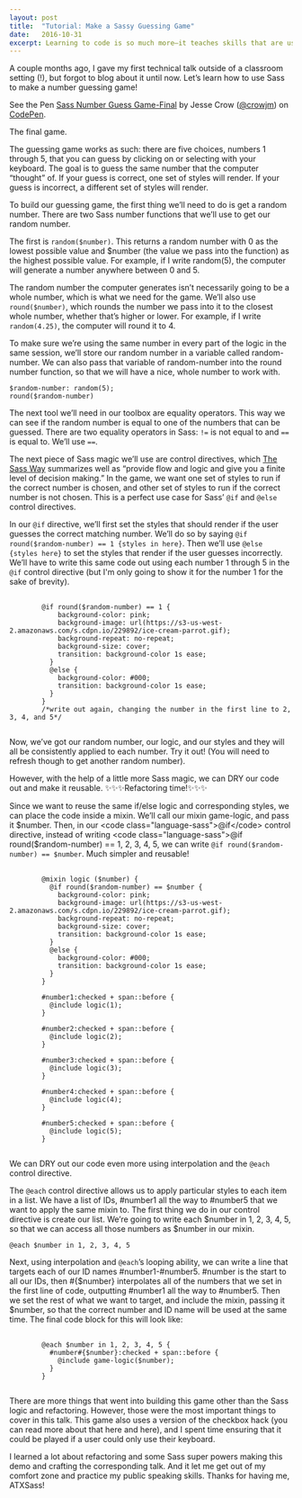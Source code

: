 ```yaml
---
layout: post
title:  "Tutorial: Make a Sassy Guessing Game"
date:   2016-10-31
excerpt: Learning to code is so much more–it teaches skills that are useful in any subject, from language arts, to social studies, to science.
---
```


A couple months ago, I gave my first technical talk outside of a classroom setting (!), but forgot to blog about it until now. Let’s learn how to use Sass to make a number guessing game! 

<p data-height="265" data-theme-id="dark" data-slug-hash="Eygoao" data-default-tab="css,result" data-user="crowjm" data-embed-version="2" data-pen-title="Sass Number Guess Game-Final" data-preview="true" class="codepen">See the Pen <a href="http://codepen.io/crowjm/pen/Eygoao/">Sass Number Guess Game-Final</a> by Jesse Crow (<a href="http://codepen.io/crowjm">@crowjm</a>) on <a href="http://codepen.io">CodePen</a>.</p>
<script async src="https://production-assets.codepen.io/assets/embed/ei.js"></script>
The final game.

The guessing game works as such: there are five choices, numbers 1 through 5, that you can guess by clicking on or selecting with your keyboard. The goal is to guess the same number that the computer “thought” of. If your guess is correct, one set of styles will render. If your guess is incorrect, a different set of styles will render.

To build our guessing game, the first thing we’ll need to do is get a random number. There are two Sass number functions that we’ll use to get our random number.

The first is <code class="language-sass">random($number)</code>. This returns a random number with 0 as the lowest possible value and $number (the value we pass into the function) as the highest possible value. For example, if I write random(5), the computer will generate a number anywhere between 0 and 5.

The random number the computer generates isn’t necessarily going to be a whole number, which is what we need for the game. We’ll also use <code class="language-css">round($number)</code>, which rounds the number we pass into it to the closest whole number, whether that’s higher or lower. For example, if I write <code class="language-sass">random(4.25)</code>, the computer will round it to 4.

To make sure we’re using the same number in every part of the logic in the same session, we’ll store our random number in a variable called random-number. We can also pass that variable of random-number into the round number function, so that we will have a nice, whole number to work with.

<pre class="language-sass"><code class="language-sass">$random-number: random(5);
round($random-number)</code></pre>

The next tool we’ll need in our toolbox are equality operators. This way we can see if the random number is equal to one of the numbers that can be guessed. There are two equality operators in Sass: <code class="language-sass">!=</code> is not equal to and <code class="language-sass">==</code> is equal to. We’ll use <code class="language-sass">==</code>.

The next piece of Sass magic we’ll use are control directives, which <a href="http://thesassway.com/intermediate/if-for-each-while">The Sass Way</a> summarizes well as “provide flow and logic and give you a finite level of decision making.” In the game, we want one set of styles to run if the correct number is chosen, and other set of styles to run if the correct number is not chosen. This is a perfect use case for Sass’ <code class="language-sass">@if</code> and <code class="language-sass">@else</code> control directives. 

In our <code class="language-sass">@if</code> directive, we’ll first set the styles that should render if the user guesses the correct matching number. We’ll do so by saying <code class="language-sass">@if round($random-number) == 1 {styles in here}</code>. Then we’ll use <code class="language-sass">@else {styles here}</code> to set the styles that render if the user guesses incorrectly. We’ll have to write this same code out using each number 1 through 5 in the <code class="language-sass">@if</code> control directive (but I'm only going to show it for the number 1 for the sake of brevity).

<pre class="language-sass">
	<code class="language-sass">
		@if round($random-number) == 1 {
		    background-color: pink;
		    background-image: url(https://s3-us-west-2.amazonaws.com/s.cdpn.io/229892/ice-cream-parrot.gif);
		    background-repeat: no-repeat;
		    background-size: cover;
		    transition: background-color 1s ease;
		  }
		  @else {
		    background-color: #000;
		    transition: background-color 1s ease;
		  }
		}
		/*write out again, changing the number in the first line to 2, 3, 4, and 5*/
	</code>
</pre>

Now, we’ve got our random number, our logic, and our styles and they will all be consistently applied to each number. Try it out! (You will need to refresh though to get another random number). 

However, with the help of a little more Sass magic, we can DRY our code out and make it reusable. ✨✨✨Refactoring time!✨✨✨

Since we want to reuse the same if/else logic and corresponding styles, we can place the code inside a mixin. We’ll call our mixin game-logic, and pass it $number. Then, in our <code class="language-sass">@if</code> control directive, instead of writing <code class="language-sass">@if round($random-number) == 1, 2, 3, 4, 5</code>, we can write <code class="language-sass">@if round($random-number) == $number</code>. Much simpler and reusable!

<pre class="language-sass">
	<code class="language-sass">
		@mixin logic ($number) {
		  @if round($random-number) == $number {
		    background-color: pink;
		    background-image: url(https://s3-us-west-2.amazonaws.com/s.cdpn.io/229892/ice-cream-parrot.gif);
		    background-repeat: no-repeat;
		    background-size: cover;
		    transition: background-color 1s ease;
		  }
		  @else {
		    background-color: #000;
		    transition: background-color 1s ease;
		  }
		}

		#number1:checked + span::before {
		  @include logic(1);
		}

		#number2:checked + span::before {
		  @include logic(2);
		}

		#number3:checked + span::before {
		  @include logic(3);
		}

		#number4:checked + span::before {
		  @include logic(4);
		}

		#number5:checked + span::before {
		  @include logic(5);
		}
	</code>
</pre>

We can DRY out our code even more using interpolation and the <code class="language-sass">@each</code> control directive. 

The <code class="language-sass">@each</code> control directive allows us to apply particular styles to each item in a list. We have a list of IDs, #number1 all the way to #number5 that we want to apply the same mixin to. The first thing we do in our control directive is create our list. We’re going to write each $number in 1, 2, 3, 4, 5, so that we can access all those numbers as $number in our mixin. 

<code class="language-sass">@each $number in 1, 2, 3, 4, 5</code>

Next, using interpolation and <code class="language-sass">@each</code>’s looping ability, we can write a line that targets each of our ID names #number1-#number5. #number is the start to all our IDs, then #{$number} interpolates all of the numbers that we set in the first line of code, outputting #number1 all the way to #number5. Then we set the rest of what we want to target, and include the mixin, passing it $number, so that the correct number and ID name will be used at the same time. The final code block for this will look like: 

<pre class="language-sass">
	<code class="language-sass">
		@each $number in 1, 2, 3, 4, 5 {
		  #number#{$number}:checked + span::before {
		    @include game-logic($number);
		  }
		}
	</code>
</pre>

There are more things that went into building this game other than the Sass logic and refactoring. However, those were the most important things to cover in this talk. This game also uses a version of the checkbox hack (you can read more about that here and here), and I spent time ensuring that it could be played if a user could only use their keyboard.

I learned a lot about refactoring and some Sass super powers making this demo and crafting the corresponding talk. And it let me get out of my comfort zone and practice my public speaking skills. Thanks for having me, ATXSass!